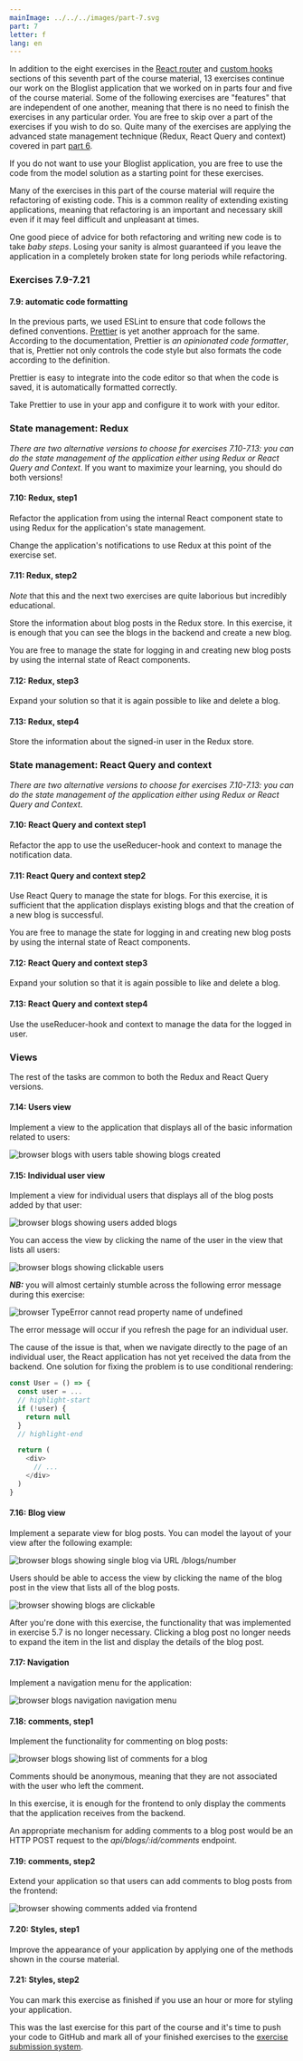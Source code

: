 ```yaml
---
mainImage: ../../../images/part-7.svg
part: 7
letter: f
lang: en
---
```


<div class="content">

In addition to the eight exercises in the [React router](/en/part7/react_router) and [custom hooks](en/part7/custom_hooks) sections of this seventh part of the course material, 13 exercises continue our work on the Bloglist application that we worked on in parts four and five of the course material. Some of the following exercises are "features" that are independent of one another, meaning that there is no need to finish the exercises in any particular order. You are free to skip over a part of the exercises if you wish to do so. Quite many of the exercises are applying the advanced state management technique (Redux, React Query and context) covered in part [part 6](/en/part6).

If you do not want to use your Bloglist application, you are free to use the code from the model solution as a starting point for these exercises.

Many of the exercises in this part of the course material will require the refactoring of existing code. This is a common reality of extending existing applications, meaning that refactoring is an important and necessary skill even if it may feel difficult and unpleasant at times.

One good piece of advice for both refactoring and writing new code is to take <i>baby steps</i>. Losing your sanity is almost guaranteed if you leave the application in a completely broken state for long periods while refactoring.

</div>

<div class="tasks">

### Exercises 7.9-7.21

#### 7.9: automatic code formatting

In the previous parts, we used ESLint to ensure that code follows the defined conventions.  [Prettier](https://prettier.io/) is yet another approach for the same. According to the documentation, Prettier is <i>an opinionated code formatter</i>, that is, Prettier not only controls the code style but also formats the code according to the definition.

Prettier is easy to integrate into the code editor so that when the code is saved, it is automatically formatted correctly.

Take Prettier to use in your app and configure it to work with your editor.

### State management: Redux

<i>There are two alternative versions to choose for exercises 7.10-7.13: you can do the state management of the application either using Redux or React Query and Context</i>. If you want to maximize your learning, you should do both versions!

#### 7.10: Redux, step1

Refactor the application from using the internal React component state to using Redux for the application's state management.

Change the application's notifications to use Redux at this point of the exercise set.

#### 7.11: Redux, step2

<i>Note</i> that this and the next two exercises are quite laborious but incredibly educational.

Store the information about blog posts in the Redux store. In this exercise, it is enough that you can see the blogs in the backend and create a new blog.

You are free to manage the state for logging in and creating new blog posts by using the internal state of React components.

#### 7.12: Redux, step3

Expand your solution so that it is again possible to like and delete a blog.

#### 7.13: Redux, step4

Store the information about the signed-in user in the Redux store.

### State management: React Query and context

<i>There are two alternative versions to choose for exercises 7.10-7.13: you can do the state management of the application either using Redux or React Query and Context</i>. 

#### 7.10: React Query and context step1

Refactor the app to use the useReducer-hook and context to manage the notification data.

#### 7.11: React Query and context step2

Use React Query to manage the state for blogs. For this exercise, it is sufficient that the application displays existing blogs and that the creation of a new blog is successful.

You are free to manage the state for logging in and creating new blog posts by using the internal state of React components.

#### 7.12: React Query and context step3

Expand your solution so that it is again possible to like and delete a blog.

#### 7.13: React Query and context step4

Use the useReducer-hook and context to manage the data for the logged in user.

### Views

The rest of the tasks are common to both the Redux and React Query versions.

#### 7.14: Users view

Implement a view to the application that displays all of the basic information related to users:

![browser blogs with users table showing blogs created](../../images/7/41.png)

#### 7.15: Individual user view

Implement a view for individual users that displays all of the blog posts added by that user:

![browser blogs showing users added blogs](../../images/7/44.png)

You can access the view by clicking the name of the user in the view that lists all users:

![browser blogs showing clickable users](../../images/7/43.png)

<i>**NB:**</i> you will almost certainly stumble across the following error message during this exercise:

![browser TypeError cannot read property name of undefined](../../images/7/42ea.png)

The error message will occur if you refresh the page for an individual user.

The cause of the issue is that, when we navigate directly to the page of an individual user, the React application has not yet received the data from the backend. One solution for fixing the problem is to use conditional rendering:

```js
const User = () => {
  const user = ...
  // highlight-start
  if (!user) {
    return null
  }
  // highlight-end

  return (
    <div>
      // ...
    </div>
  )
}
```

#### 7.16: Blog view

Implement a separate view for blog posts. You can model the layout of your view after the following example:

![browser blogs showing single blog via URL /blogs/number](../../images/7/45.png)

Users should be able to access the view by clicking the name of the blog post in the view that lists all of the blog posts.

![browser showing blogs are clickable](../../images/7/46.png)

After you're done with this exercise, the functionality that was implemented in exercise 5.7 is no longer necessary. Clicking a blog post no longer needs to expand the item in the list and display the details of the blog post.

#### 7.17: Navigation

Implement a navigation menu for the application:

![browser blogs navigation navigation menu](../../images/7/47.png)

#### 7.18: comments, step1

Implement the functionality for commenting on blog posts:

![browser blogs showing list of comments for a blog](../../images/7/48.png)

Comments should be anonymous, meaning that they are not associated with the user who left the comment.

In this exercise, it is enough for the frontend to only display the comments that the application receives from the backend.

An appropriate mechanism for adding comments to a blog post would be an HTTP POST request to the <i>api/blogs/:id/comments</i> endpoint.

#### 7.19: comments, step2

Extend your application so that users can add comments to blog posts from the frontend:

![browser showing comments added via frontend](../../images/7/49.png)

#### 7.20: Styles, step1

Improve the appearance of your application by applying one of the methods shown in the course material.

#### 7.21: Styles, step2

You can mark this exercise as finished if you use an hour or more for styling your application.

This was the last exercise for this part of the course and it's time to push your code to GitHub and mark all of your finished exercises to the [exercise submission system](https://studies.cs.helsinki.fi/stats/courses/fullstackopen).

</div>
